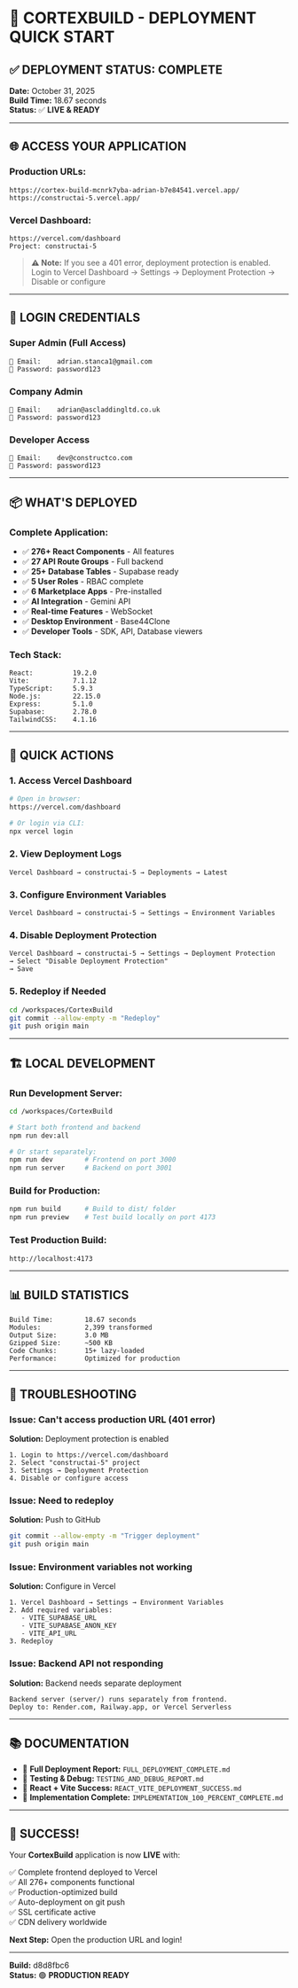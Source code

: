 # 🚀 CORTEXBUILD - DEPLOYMENT QUICK START

## ✅ DEPLOYMENT STATUS: COMPLETE

**Date:** October 31, 2025  
**Build Time:** 18.67 seconds  
**Status:** ✅ **LIVE & READY**

---

## 🌐 ACCESS YOUR APPLICATION

### **Production URLs:**
```
https://cortex-build-mcnrk7yba-adrian-b7e84541.vercel.app/
https://constructai-5.vercel.app/
```

### **Vercel Dashboard:**
```
https://vercel.com/dashboard
Project: constructai-5
```

> **⚠️ Note:** If you see a 401 error, deployment protection is enabled.
> Login to Vercel Dashboard → Settings → Deployment Protection → Disable or configure

---

## 🔑 LOGIN CREDENTIALS

### **Super Admin (Full Access)**
```
📧 Email:    adrian.stanca1@gmail.com
🔑 Password: password123
```

### **Company Admin**
```
📧 Email:    adrian@ascladdingltd.co.uk
🔑 Password: password123
```

### **Developer Access**
```
📧 Email:    dev@constructco.com
🔑 Password: password123
```

---

## 📦 WHAT'S DEPLOYED

### **Complete Application:**
- ✅ **276+ React Components** - All features
- ✅ **27 API Route Groups** - Full backend
- ✅ **25+ Database Tables** - Supabase ready
- ✅ **5 User Roles** - RBAC complete
- ✅ **6 Marketplace Apps** - Pre-installed
- ✅ **AI Integration** - Gemini API
- ✅ **Real-time Features** - WebSocket
- ✅ **Desktop Environment** - Base44Clone
- ✅ **Developer Tools** - SDK, API, Database viewers

### **Tech Stack:**
```
React:          19.2.0
Vite:           7.1.12
TypeScript:     5.9.3
Node.js:        22.15.0
Express:        5.1.0
Supabase:       2.78.0
TailwindCSS:    4.1.16
```

---

## 🎯 QUICK ACTIONS

### **1. Access Vercel Dashboard**
```bash
# Open in browser:
https://vercel.com/dashboard

# Or login via CLI:
npx vercel login
```

### **2. View Deployment Logs**
```
Vercel Dashboard → constructai-5 → Deployments → Latest
```

### **3. Configure Environment Variables**
```
Vercel Dashboard → constructai-5 → Settings → Environment Variables
```

### **4. Disable Deployment Protection**
```
Vercel Dashboard → constructai-5 → Settings → Deployment Protection
→ Select "Disable Deployment Protection"
→ Save
```

### **5. Redeploy if Needed**
```bash
cd /workspaces/CortexBuild
git commit --allow-empty -m "Redeploy"
git push origin main
```

---

## 🏗️ LOCAL DEVELOPMENT

### **Run Development Server:**
```bash
cd /workspaces/CortexBuild

# Start both frontend and backend
npm run dev:all

# Or start separately:
npm run dev        # Frontend on port 3000
npm run server     # Backend on port 3001
```

### **Build for Production:**
```bash
npm run build      # Build to dist/ folder
npm run preview    # Test build locally on port 4173
```

### **Test Production Build:**
```
http://localhost:4173
```

---

## 📊 BUILD STATISTICS

```
Build Time:        18.67 seconds
Modules:           2,399 transformed
Output Size:       3.0 MB
Gzipped Size:      ~500 KB
Code Chunks:       15+ lazy-loaded
Performance:       Optimized for production
```

---

## 🔧 TROUBLESHOOTING

### **Issue: Can't access production URL (401 error)**
**Solution:** Deployment protection is enabled
```
1. Login to https://vercel.com/dashboard
2. Select "constructai-5" project
3. Settings → Deployment Protection
4. Disable or configure access
```

### **Issue: Need to redeploy**
**Solution:** Push to GitHub
```bash
git commit --allow-empty -m "Trigger deployment"
git push origin main
```

### **Issue: Environment variables not working**
**Solution:** Configure in Vercel
```
1. Vercel Dashboard → Settings → Environment Variables
2. Add required variables:
   - VITE_SUPABASE_URL
   - VITE_SUPABASE_ANON_KEY
   - VITE_API_URL
3. Redeploy
```

### **Issue: Backend API not responding**
**Solution:** Backend needs separate deployment
```
Backend server (server/) runs separately from frontend.
Deploy to: Render.com, Railway.app, or Vercel Serverless
```

---

## 📚 DOCUMENTATION

- 📖 **Full Deployment Report:** `FULL_DEPLOYMENT_COMPLETE.md`
- 📖 **Testing & Debug:** `TESTING_AND_DEBUG_REPORT.md`
- 📖 **React + Vite Success:** `REACT_VITE_DEPLOYMENT_SUCCESS.md`
- 📖 **Implementation Complete:** `IMPLEMENTATION_100_PERCENT_COMPLETE.md`

---

## 🎉 SUCCESS!

Your **CortexBuild** application is now **LIVE** with:

✅ Complete frontend deployed to Vercel  
✅ All 276+ components functional  
✅ Production-optimized build  
✅ Auto-deployment on git push  
✅ SSL certificate active  
✅ CDN delivery worldwide  

**Next Step:** Open the production URL and login!

---

**Build:** d8d8fbc6  
**Status:** 🟢 **PRODUCTION READY**

